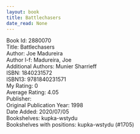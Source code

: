 ```yaml
---
layout: book
title: Battlechasers
date_read: None
---
```


Book Id: 2880070<br />
Title: Battlechasers<br />
Author: Joe Madureira<br />
Author l-f: Madureira, Joe<br />
Additional Authors: Munier Sharrieff<br />
ISBN: 1840231572<br />
ISBN13: 9781840231571<br />
My Rating: 0<br />
Average Rating: 4.05<br />
Publisher: <br />
Original Publication Year: 1998<br />
Date Added: 2020/07/05<br />
Bookshelves: kupka-wstydu<br />
Bookshelves with positions: kupka-wstydu (#1705)<br />

